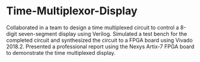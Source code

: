# Time-Multiplexor-Display
Collaborated in a team to design a time multiplexed circuit to control a 8-digit seven-segment display using Verilog. Simulated a test bench for the completed circuit and synthesized the circuit to a FPGA board using Vivado 2018.2. Presented a professional report using the Nexys Artix-7 FPGA board to demonstrate the time multiplexed display. 
